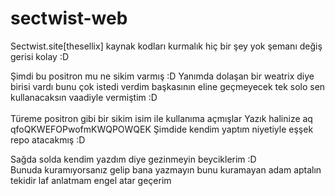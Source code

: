 # sectwist-web

Sectwist.site[thesellix] kaynak kodları kurmalık hiç bir şey yok şemanı değiş gerisi kolay :D

Şimdi bu positron mu ne sikim varmış :D Yanımda dolaşan bir weatrix diye birisi vardı bunu çok istedi verdim başkasının eline geçmeyecek tek solo sen kullanacaksın vaadiyle vermiştim :D<br><br>Türeme positron gibi bir sikim isim ile kullanıma açmışlar Yazık halinize aq qfoQKWEFOPwofmKWQPOWQEK Şimdide kendim yaptım niyetiyle eşşek repo atacakmış :D

Sağda solda kendim yazdım diye gezinmeyin beyciklerim :D<br>
Bunuda kuramıyorsanız gelip bana yazmayın bunu kuramayan adam aptalın tekidir laf anlatmam engel atar geçerim
